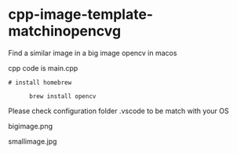 # cpp-image-template-matchinopencvg

Find a similar image in a big image opencv in macos

cpp code is main.cpp

    # install homebrew
    
          brew install opencv
    
Please check configuration folder .vscode to be match with your OS    
    

bigimage.png

smallimage.jpg
